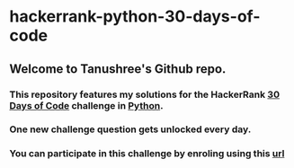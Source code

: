 # hackerrank-python-30-days-of-code

## Welcome to Tanushree's Github repo.

### This repository features my solutions for the HackerRank <ins>30 Days of Code</ins> challenge in <ins>Python</ins>.
### One new challenge question gets unlocked every day. 
### You can participate in this challenge by enroling using this [url](https://www.hackerrank.com/domains/tutorials/30-days-of-code)

